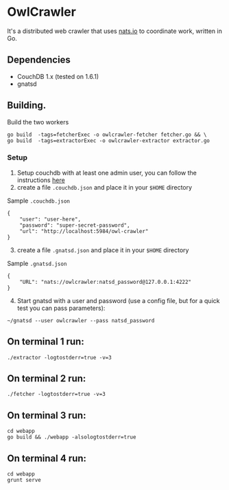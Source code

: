 # OwlCrawler

It's a distributed web crawler that uses [nats.io](http://nats.io) to coordinate work, written in Go.

## Dependencies

* CouchDB 1.x (tested on 1.6.1)
* gnatsd

## Building.

Build the two workers

```
go build  -tags=fetcherExec -o owlcrawler-fetcher fetcher.go && \
go build  -tags=extractorExec -o owlcrawler-extractor extractor.go
```

### Setup

1. Setup couchdb with at least one admin user, you can follow the instructions [here](http://stackoverflow.com/a/6418670/309896)
2. create a file `.couchdb.json` and place it in your `$HOME` directory


Sample `.couchdb.json`

```
{
	"user": "user-here",
	"password": "super-secret-password",
	"url": "http://localhost:5984/owl-crawler"
}

```

3. create a file `.gnatsd.json` and place it in your `$HOME` directory


Sample `.gnatsd.json`

```
{
	"URL": "nats://owlcrawler:natsd_password@127.0.0.1:4222"
}

```

4. Start gnatsd with a user and password (use a config file, but for a quick test
	you can pass parameters):

```
~/gnatsd --user owlcrawler --pass natsd_password
```

## On terminal 1 run:

```
./extractor -logtostderr=true -v=3
```

## On terminal 2 run:

```
./fetcher -logtostderr=true -v=3
```

## On terminal 3 run:

```
cd webapp
go build && ./webapp -alsologtostderr=true
```

## On terminal 4 run:

```
cd webapp
grunt serve
```

